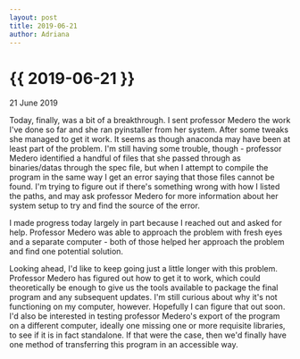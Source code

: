 ```yaml
---
layout: post
title: 2019-06-21
author: Adriana
---
```


{{ 2019-06-21 }}
================

<p class="meta">21 June 2019</p>

Today, finally, was a bit of a breakthrough. I sent professor Medero the work I've done so far and she ran pyinstaller from her system. After some tweaks she managed to get it work. It seems as though anaconda may have been at least part of the problem. I'm still having some trouble, though - professor Medero identified a handful of files that she passed through as binaries/datas through the spec file, but when I attempt to compile the program in the same way I get an error saying that those files cannot be found. I'm trying to figure out if there's something wrong with how I listed the paths, and may ask professor Medero for more information about her system setup to try and find the source of the error.

I made progress today largely in part because I reached out and asked for help. Professor Medero was able to approach the problem with fresh eyes and a separate computer - both of those helped her approach the problem and find one potential solution. 

Looking ahead, I'd like to keep going just a little longer with this problem. Professor Medero has figured out how to get it to work, which could theoretically be enough to give us the tools available to package the final program and any subsequent updates. I'm still curious about why it's not functioning on my computer, however. Hopefully I can figure that out soon. I'd also be interested in testing professor Medero's export of the program on a different computer, ideally one missing one or more requisite libraries, to see if it is in fact standalone. If that were the case, then we'd finally have one method of transferring this program in an accessible way.
